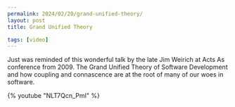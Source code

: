 ```yaml
---
permalink: 2024/02/20/grand-unified-theory/
layout: post
title: Grand Unified Theory

tags: [video]
---
```


Just was reminded of this wonderful talk by the late Jim Weirich at Acts As conference from 2009. The Grand Unified Theory of Software Development 
and how coupling and connascence are at the root of many of our woes in software.  

{% youtube "NLT7Qcn_PmI" %}
